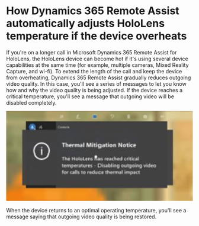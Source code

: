 
# How Dynamics 365 Remote Assist automatically adjusts HoloLens temperature if the device overheats

If you're on a longer call in Microsoft Dynamics 365 Remote Assist for HoloLens, the HoloLens device can become hot if it's using 
several device capabilities at the same time (for example, multiple cameras, Mixed Reality Capture, and wi-fi). To extend the length of the call and keep the device 
from overheating, Dynamics 365 Remote Assist gradually reduces outgoing video quality. In this case, you'll see a series of messages to let you know how and why the 
video quality is being adjusted. If the device reaches a critical temperature, you'll see a message that outgoing video will be disabled completely. 

![Screenshot of HoloLens message showing device is reaching critical temperature.](media/hololens-thermal-critical.jpg "Screenshot of HoloLens message showing device is reaching critical temperature")

When the device returns to an optimal operating temperature, you'll see a message saying that outgoing video quality is being restored.

